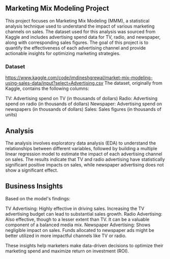 ## Marketing Mix Modeling Project

This project focuses on Marketing Mix Modeling (MMM), a statistical analysis technique used to understand the impact of various marketing channels on sales. The dataset used for this analysis was sourced from Kaggle and includes advertising spend data for TV, radio, and newspaper, along with corresponding sales figures. The goal of this project is to quantify the effectiveness of each advertising channel and provide actionable insights for optimizing marketing strategies.

### Dataset
https://www.kaggle.com/code/imdineshgrewal/market-mix-modeling-using-sales-data/input?select=Advertising.csv
The dataset, originally from Kaggle, contains the following columns:

TV: Advertising spend on TV (in thousands of dollars)
Radio: Advertising spend on radio (in thousands of dollars)
Newspaper: Advertising spend on newspapers (in thousands of dollars)
Sales: Sales figures (in thousands of units)

## Analysis
The analysis involves exploratory data analysis (EDA) to understand the relationships between different variables, followed by building a multiple linear regression model to estimate the impact of each advertising channel on sales. The results indicate that TV and radio advertising have statistically significant positive impacts on sales, while newspaper advertising does not show a significant effect.

## Business Insights
Based on the model's findings:

TV Advertising: Highly effective in driving sales. Increasing the TV advertising budget can lead to substantial sales growth.
Radio Advertising: Also effective, though to a lesser extent than TV. It can be a valuable component of a balanced media mix.
Newspaper Advertising: Shows negligible impact on sales. Funds allocated to newspaper ads might be better utilized in more impactful channels like TV or radio.

These insights help marketers make data-driven decisions to optimize their marketing spend and maximize return on investment (ROI).

